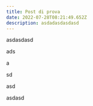 ```yaml
---
title: Post di prova
date: 2022-07-28T08:21:49.652Z
description: asdadasdasdasd
---
```

asdasdasd

ads

a

sd

asd

asdasd